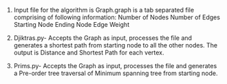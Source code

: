 
1. Input file for the algorithm is Graph.graph is a tab separated file comprising of following information:
Number of Nodes Number of Edges
Starting Node Ending Node Edge Weight

2. Djiktras.py- Accepts the Graph as input, processes the file and generates a shortest path from starting node to all the other nodes. The output is Distance and Shortest Path for each vertex.

3. Prims.py- Accepts the Graph as input, processes the file and generates a Pre-order tree traversal of Minimum spanning tree from starting node.
